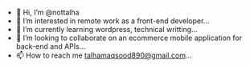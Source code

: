 - 👋 Hi, I’m @nottalha
- 👀 I’m interested in remote work as a front-end developer...
- 🌱 I’m currently learning wordpress, technical writting...
- 💞️ I’m looking to collaborate on an ecommerce mobile application for back-end and APIs...
- 📫 How to reach me talhamaqsood890@gmail.com...

<!---
nottalha/nottalha is a ✨ special ✨ repository because its `README.md` (this file) appears on your GitHub profile.
You can click the Preview link to take a look at your changes.
--->
